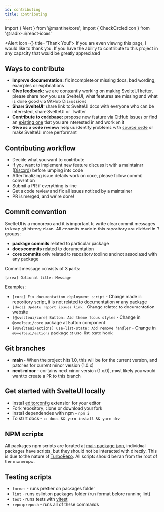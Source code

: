 ```yaml
---
id: contributing
title: Contributing
---
```


import { Alert } from '@mantine/core';
import { CheckCircledIcon } from '@radix-ui/react-icons'

<Alert icon={<CheckCircledIcon />} title="Thank You!">
If you are even viewing this page, I would like to thank you. If you have the ability to contribute to this project in any capacity that would be greatly appreciated
</Alert>

## Ways to contribute

- **Improve documentation:** fix incomplete or missing docs, bad wording, examples or explanations
- **Give feedback:** we are constantly working on making SvelteUI better, please share how you use SvelteUI, what features are missing and what is done good via GitHub Discussions
- **Share SvelteUI:** share link to SvelteUI docs with everyone who can be interested, share SvelteUI on Twitter
- **Contribute to codebase:** propose new feature via GitHub Issues or find an [existing one](https://github.com/Brisklemonade/svelteui/labels/help%20wanted) that you are interested in and work on it
- **Give us a code review:** help us identify problems with [source code](https://github.com/Brisklemonade/svelteui) or make SvelteUI more performant

## Contributing workflow

- Decide what you want to contribute
- If you want to implement new feature discuss it with a maintainer ([Discord](https://discord.gg/2J2xmzCS79)) before jumping into code
- After finalizing issue details work on code, please follow commit convention
- Submit a PR if everything is fine
- Get a code review and fix all issues noticed by a maintainer
- PR is merged, and we're done!

## Commit convention

SvelteUI is a monorepo and it is important to write clear commit messages to keep git history clean.
All commits made in this repository are divided in 3 groups:

- **package commits** related to particular package
- **docs commits** related to documentation
- **core commits** only related to repository tooling and not associated with any package

Commit message consists of 3 parts:

```bash
[area] Optional title: Message
```

Examples:

- `[core] Fix documentation deployment script` - Change made in repository script, it is not related to documentation or any package
- `[docs] Update report issues link` - Change related to documentation website
- `[@svelteui/core] Button: Add theme focus styles` - Change in `@svelteui/core` package at Button component
- `[@svelteui/actions] use-list-state: Add remove handler` - Change in `@svelteui/actions` package at use-list-state hook

## Git branches

- **main** - When the project hits 1.0, this will be for the current version, and patches for current minor version (1.0.x)
- **next-minor** - contains next minor version (1.x.0), most likely you would want to create a PR to this branch

## Get started with SvelteUI locally

- Install [editorconfig](https://editorconfig.org/) extension for your editor
- Fork [repository](https://github.com/Brisklemonade/svelteui), clone or download your fork
- Install dependencies with npm - `npm i`
- To start docs - `cd docs && yarn install && yarn dev`

## NPM scripts

All packages npm scripts are located at [main package.json](https://github.com/Brisklemonade/svelteui/blob/main/package.json),
individual packages have scripts, but they should not be interacted with directly. This is due to the nature of [TurboRepo](https://turborepo.org/). All scripts should be ran from the root of the monorepo.

## Testing scripts

- `format` - runs prettier on packages folder
- `lint` - runs eslint on packages folder (run format before running lint)
- `test` - runs tests with [vitest](https://vitest.dev/)
- `repo:prepush` - runs all of these commands
